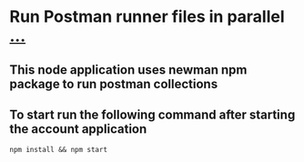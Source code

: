 # Run Postman runner files in parallel [...](https://stackoverflow.com/questions/36157105/how-to-make-multiple-requests-at-the-same-time-using-postman/41181892#41181892)

## This node application uses newman npm package to run postman collections

## To start run the following command after starting the account application

```npm install && npm start```
